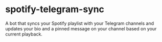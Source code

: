 # spotify-telegram-sync
A bot that syncs your Spotify playlist with your Telegram channels and updates your bio and a pinned message on your channel based on your current playback.
